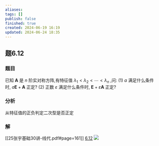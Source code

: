 ```yaml
---
aliases: 
tags: []
publish: false
finished: true
created: 2024-06-19 16:19
updated: 2024-06-24 18:35
---
```

## 题6.12
### 题目
已知 $\mathbf{A}$ 是 $n$ 阶实对称方阵,有特征值 ${\lambda }_{1} < {\lambda }_{2} < \cdots  < {\lambda }_{n}$ ,问:
(1) $a$ 满足什么条件时, $a\mathbf{E} + \mathbf{A}$ 正定?
(2) 正数 $\varepsilon$ 满足什么条件时, $\mathbf{E} + \varepsilon \mathbf{A}$ 正定?
### 分析
从特征值的正负判定二次型是否正定
### 解
[[25张宇基础30讲-线代.pdf#page=161]]
[6.12](obsidian://bookmaster?type=open-book&bid=HRBkGbReXHHpCWQt&aid=392cc101-d14a-90e6-772f-413f4eca867d&page=161)
![](https://img.hwenyi.live/202409061733106.webp)
